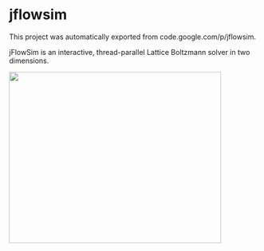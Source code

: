 # jflowsim
This project was automatically exported from code.google.com/p/jflowsim.

jFlowSim is an interactive, thread-parallel Lattice Boltzmann solver in two dimensions.


<a href='http://www.youtube.com/watch?feature=player_embedded&v=kMx5cjElCsE' target='_blank'><img src='http://img.youtube.com/vi/kMx5cjElCsE/0.jpg' width='425' height=344 /></a>




